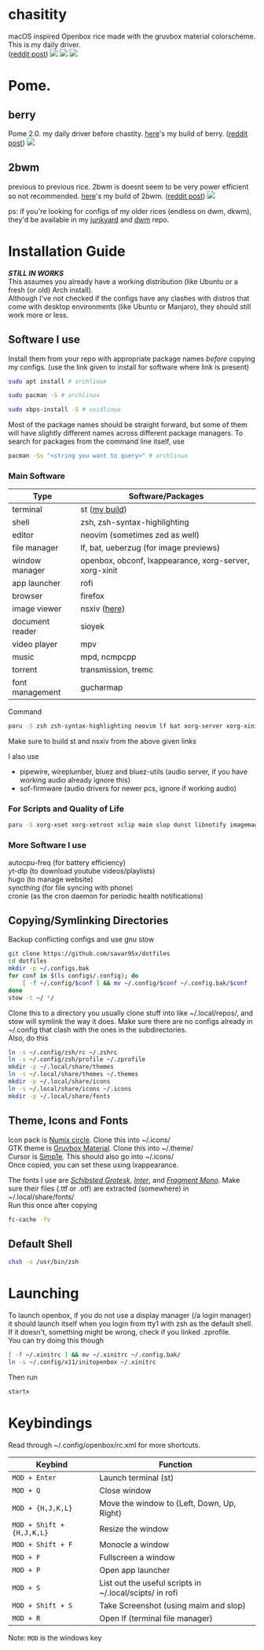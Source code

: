 
# chasitity
macOS inspired Openbox rice made with the gruvbox material colorscheme.  
This is my daily driver.  
([reddit post](https://www.reddit.com/r/unixporn/comments/1hs2pm8/openbox_chastity/))
<img src=.assets/chastity/show1.png />
<img src=.assets/chastity/show2.png />
<img src=.assets/chastity/show3.png />

# Pome.
## berry
Pome 2.0.
my daily driver before chastity.
[here](https://github.com/savar95x/berry)'s my build of berry.
([reddit post](https://www.reddit.com/r/unixporn/comments/1dh09dh/berry_pome_20/))
<img src=.assets/pome2.0/show1.png />
<!--img src=.assets/pome2.0/show2.png />
<img src=.assets/pome2.0/show3.png />
<img src=.assets/pome2.0/show4.png />
<img src=.assets/pome2.0/show5.png /-->

## 2bwm
previous to previous rice.
2bwm is doesnt seem to be very power efficient so not recommended.
[here](https://github.com/savar95x/2bwm)'s my build of 2bwm.
([reddit post](https://www.reddit.com/r/unixporn/comments/16ipnru/2bwm_its_pome_again/))
<img src=.assets/pome/new3.png />
<!--img src=.assets/pome/old.png /-->

ps:
if you're looking for configs of my older rices (endless on dwm, dkwm), they'd be available in my [junkyard](https://github.com/savar95x/junkyard) and [dwm](https://github.com/savar95x/dwm) repo.

# Installation Guide
***STILL IN WORKS***  
This assumes you already have a working distribution (like Ubuntu or a fresh (or old) Arch install).  
Although I've not checked if the configs have any clashes with distros that come with desktop environments (like Ubuntu or Manjaro), they should still work more or less.  

## Software I use
Install them from your repo with appropriate package names *before* copying my configs.
(use the link given to install for software where link is present)
```bash
sudo apt install # archlinux
```
```bash
sudo pacman -S # archlinux
```
```bash
sudo xbps-install -S # voidlinux
```
Most of the package names should be straight forward, but some of them will have slightly different names across different package managers.
To search for packages from the command line itself, use
```bash
pacman -Ss "<string you want to query>" # archlinux
```

### Main Software
| Type | Software/Packages |
| --- | --- |
| terminal | st ([my build](https://github.com/savar95/st)) |
| shell | zsh, zsh-syntax-highlighting |
| editor | neovim (sometimes zed as well) |
| file manager | lf, bat, ueberzug (for image previews) |
| window manager | openbox, obconf, lxappearance, xorg-server, xorg-xinit |
| app launcher | rofi |
| browser | firefox |
| image viewer | nsxiv ([here](https://github.com/nsxiv/nsxiv)) |
| document reader | sioyek |
| video player | mpv |
| music | mpd, ncmpcpp |
| torrent | transmission, tremc |
| font management | gucharmap |

Command  
```bash
paru -S zsh zsh-syntax-highlighting neovim lf bat xorg-server xorg-xinit openbox obconf lxappearance ueberzug rofi firefox sioyek mpv mpd ncmpcpp transimission tremc-git gucharmap
```
Make sure to build st and nsxiv from the above given links  

I also use  
- pipewire, wireplumber, bluez and bluez-utils (audio server, if you have working audio already ignore this)
- sof-firmware (audio drivers for newer pcs, ignore if working audio)
### For Scripts and Quality of Life
```bash
paru -S xorg-xset xorg-xetroot xclip maim slop dunst libnotify imagemagick xcolor xdo xdotool wmctrl light pamixer pulsemixer stow
```

### More Software I use
autocpu-freq (for battery efficiency)  
yt-dlp (to download youtube videos/playlists)  
hugo (to manage website)  
syncthing (for file syncing with phone)  
cronie (as the cron daemon for periodic health notifications)

## Copying/Symlinking Directories
Backup conflicting configs and use gnu stow
```bash
git clone https://github.com/savar95x/dotfiles
cd dotfiles
mkdir -p ~/.configs.bak
for conf in $(ls configs/.config); do
    [ -f ~/.config/$conf ] && mv ~/.config/$conf ~/.config.bak/$conf
done
stow -t ~/ */
```
Clone this to a directory you usually clone stuff into like ~/.local/repos/, and stow will symlink the way it does.
Make sure there are no configs already in ~/.config that clash with the ones in the subdirectories.  
Also, do this  
```bash
ln -s ~/.config/zsh/rc ~/.zshrc
ln -s ~/.config/zsh/profile ~/.zprofile
mkdir -p ~/.local/share/themes
ln -s ~/.local/share/themes ~/.themes
mkdir -p ~/.local/share/icons
ln -s ~/.local/share/icons ~/.icons
mkdir -p ~/.local/share/fonts
```

## Theme, Icons and Fonts
Icon pack is [Numix circle](https://github.com/numixproject/numix-icon-theme-circle). Clone this into ~/.icons/  
GTK theme is [Gruvbox Material](https://github.com/sainnhe/gruvbox-material). Clone this into ~/.theme/  
Cursor is [Simp1e](https://www.gnome-look.org/p/1932768). This should also go into ~/.icons/  
Once copied, you can set these using lxappearance.  

The fonts I use are *[Schibsted Grotesk](https://fonts.google.com/specimen/Schibsted+Grotesk)*, *[Inter](https://fonts.google.com/specimen/Inter)*, and *[Fragment Mono](https://uncut.wtf/monospace/fragment-mono/)*. Make sure their files (.ttf or .otf) are extracted (somewhere) in ~/.local/share/fonts/  
Run this once after copying  
```bash
fc-cache -fv
```

## Default Shell
```bash
chsh -s /usr/bin/zsh
```
# Launching
To launch openbox, if you do not use a display manager (/a login manager) it should launch itself when you login from tty1 with zsh as the default shell.  
If it doesn't, something might be wrong, check if you linked .zprofile.  
You can try doing this though  
```bash
[ -f ~/.xinitrc ] && mv ~/.xinitrc ~/.config.bak/
ln -s ~/.config/x11/initopenbox ~/.xinitrc
```
Then run  
```bash
startx
```

# Keybindings

Read through ~/.config/openbox/rc.xml for more shortcuts.

| Keybind | Function |
| --- | --- |
| `MOD + Enter` | Launch terminal (st) |
| `MOD + Q` | Close window |
| `MOD + {H,J,K,L}` | Move the window to {Left, Down, Up, Right} |
| `MOD + Shift + {H,J,K,L}` | Resize the window |
| `MOD + Shift + F` | Monocle a window |
| `MOD + F` | Fullscreen a window |
| `MOD + P` | Open app launcher |
| `MOD + S` | List out the useful scripts in ~/.local/scipts/ in rofi |
| `MOD + Shift + S` | Take Screenshot (using maim and slop) |
| `MOD + R` | Open lf (terminal file manager) |

Note: `MOD` is the windows key

<!--
## Installation
I'm writing it with a fresh install of [void linux](https://voidlinux.org) in mind (even though my main device runs arch with these dots). But it is possible to follow along the intructions for any distro with slight adjustments (mainly for package names).
Also, this rice was made on a 1920x1080 monitor, so for now you'll have to edit some configs (namely berry, rofi, poybar) to fit your setup.

### Overview
I manage my dotfiles using gnu `stow`. The way I use it is that my dotfiles (this git repo) are kept in a separate directory anywhere on the system, and then I use stow to symlink them to their original rightful paths (the the weird nesting).

### Instructions
#### Internet
log in as root
```bash
vi /etc/wpa_supplicant/wpa_supplicant-1.conf
```
add the following lines
```bash
ctrl_interface=/run/wpa_supplicant
update_config=1
```
save and exit and run
```bash
wpa_passphrase MYSSID passphrase >> /etc/wpa_supplicant/wpa_supplicant-1.conf
wpa_supplicant -B -i *interface* -c /etc/wpa_supplicant/wpa_supplicant-1.conf
```
use `ip link` to identify the interface
[guide](https://wiki.archlinux.org/title/wpa_supplicant)

#### package manager
This updates the packages after first install.
```bash
xbps-install -Su
```
This installs all the needed packages.
```bash
sudo xbps-install -S stow git make neovim iwd bat pkg-config libXft-devel gcc libXinerama-devel xorg-server xf86-input-libinput xauth xclip zsh zsh-syntax-highlighting lf ueberzugpp ffmpegthumbnailer xinit sxhkd wmctrl xdo xdotool xwallpaper xset xsetroot xrdb setkbmap pipewire wireplumber mpd mpc dunst libnotify ncmpcpp picom xbanish redshift polybar rofi mpv pamixer pulsemixer
# autocpu-freq not in xbps repo
```
Installs the graphics drivers for **Intel**. If you're using something else then [see this](https://docs.voidlinux.org/config/graphical-session/graphics-drivers/index.html).
```bash
sudo xbps-install -S xf86-video-intel mesa-dri vulkan-loader mesa-vulkan-intel intel-video-accel
```

#### enabling services
```bash
ln -s /etc/sv/dbus /var/service/
ln -s /etc/sv/iwd /var/service/
# autocpu-freq
```

#### cloning repo
```bash
mkdir -p ~/.local/repos/savar95x
# This is where I recommend to store stuff, and where I personally keep my dots on my system.
cd ~/.local/repos/savar95x
git clone https://github.com/savar95x/dotfiles
```
This clones the dotfiles to ~/.local/repos/savar95x.

#### make
`berry` and `st`.

- Installing st
```bash
cd $HOME/.local/repos/savar95x
git clone https://github.com/savar95x/st.git
cd st/
make
sudo make install
```

- Installing berry
```bash
cd $HOME/.local/repos/savar95x
git clone https://github.com/savar95x/berry.git
cd berry/
make
sudo make install
```

#### backing up ~/.config and symlinking my dotfiles instead.
```bash
#/bin/sh
cd $HOME/.local/repos/savar95x/dotfiles
backup() {
    [ -d ~/.config] && mv ~/.config ~/.config.bak
    [ -d ~/.local/bin] && mv ~/.local/bin ~/.local/bin.bak
    [ -d ~/.local/scripts] && mv ~/.local/scripts ~/.local/scripts.bak
}

remove() {
    [ -d ~/.config] && rm -rf ~/.config
    [ -d ~/.local/bin] && rm -rf ~/.local/bin
    [ -d ~/.local/scripts] && rm -rf ~/.local/scripts
    [ -d ~/.local/run/x11] && rm -rf ~/.local/run/x11
    [ -d ~/.local/run/pipewire] && rm -rf ~/.local/run/pipewire
    [ -d ~/.local/share/spotdl] && rm -rf ~/.local/share/spotdl
}

create() {
    mkdir -p ~/.config
    mkdir -p ~/.local/run
    mkdir -p ~/.local/share
    mkdir -p ~/.local/share/zsh
    mkdir -p ~/.local/share/spotdl
    mkdir -p ~/.local/share/lyrics
    mkdir -p ~/.local/share/cache/lf
    mkdir -p ~/.local/share/themes
    mkdir -p ~/.local/share/icons
    mkdir -p ~/.local/run/x11
    mkdir -p ~/.local/run/pipewire
    mkdir ~/mus
    mkdir ~/dlds
    mkdir ~/dox
    mkdir ~/pix
    mkdir ~/vids
}

stow_stuff() {
    stow -t ~/ */
}

symlinking() {
    ln -s ~/.config/zsh/rc ~/.zshrc
    ln -s ~/.config/zsh/profile ~/.zprofile
    ln -s ~/.local/share/themes ~/.themes
    ln -s ~/.local/share/icons ~/.icons
}

backup
remove
create
stow_stuff
symlinking
```

#### shell
```bash
chsh -s /usr/bin/zsh
```
[guide](https://wiki.archlinux.org/title/command-line_shell)

#### more dependencies
For my scripts to work properly, you'll be needing the following programs:
```bash
ImageMagick xcolor simple-mtpfs xsecurelock xdotool scrot
```
To start the WM, type `startx` from the command line, or just login to tty1.
Raise an issue if something doesn't work.

### TODO
- [ ] Improve install instructions
- [ ] Add fonts, simp1e-cursor, gruvbox-material-gtk (via links and downloading).
- [ ] Fix some shortcuts (like in file manager) being username dependent.
- [ ] Add quality of life stuff like syncthing, downloader-cli, sof-firmware, spotdl (via links and downloading).
- [ ] rofi -show window with hidden windows for quicknote/lofi_music to work

All the important dots should be in openbox/ and scripts/.
Note that the gruvbox directory in openbox/theme/ should go into ~/.theme for obconf to detect it.
And yeah, use obconf to apply the theme to openbox.
The fonts I use are Schibsted Grotesk, Inter, and Fragment Mono.
I'll reorganise the directory structure soon to make it more accessible.
-->
<!--
- [ ] Check out [larbs](https://larbs.xyz) to realise how he does it.
### Thanks
- voldemort(pentest2k) from discord or [KT-Chovy](https://reddit.com/u/KT-Chovy) for bearing every small improvement I made with the rice
- [Elkowar](https://github.com/elkowar/) for making me believe gruvbox can be aesthetic as well
- [adi1090x](https://github.com/adi1090x/) for his rofi configs
-->
